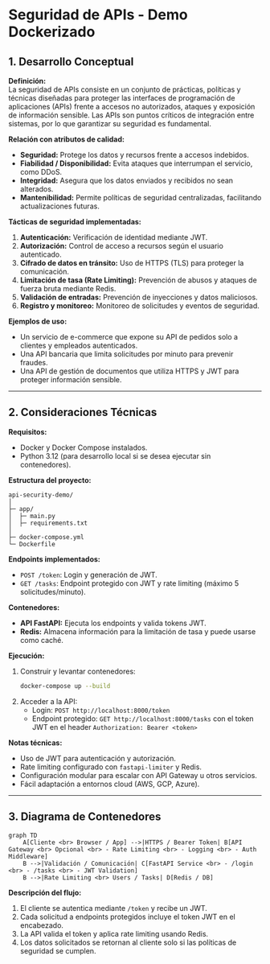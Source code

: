 # Seguridad de APIs - Demo Dockerizado

## 1. Desarrollo Conceptual

**Definición:**  
La seguridad de APIs consiste en un conjunto de prácticas, políticas y técnicas diseñadas para proteger las interfaces de programación de aplicaciones (APIs) frente a accesos no autorizados, ataques y exposición de información sensible. Las APIs son puntos críticos de integración entre sistemas, por lo que garantizar su seguridad es fundamental.

**Relación con atributos de calidad:**  
- **Seguridad:** Protege los datos y recursos frente a accesos indebidos.  
- **Fiabilidad / Disponibilidad:** Evita ataques que interrumpan el servicio, como DDoS.  
- **Integridad:** Asegura que los datos enviados y recibidos no sean alterados.  
- **Mantenibilidad:** Permite políticas de seguridad centralizadas, facilitando actualizaciones futuras.

**Tácticas de seguridad implementadas:**  
1. **Autenticación:** Verificación de identidad mediante JWT.  
2. **Autorización:** Control de acceso a recursos según el usuario autenticado.  
3. **Cifrado de datos en tránsito:** Uso de HTTPS (TLS) para proteger la comunicación.  
4. **Limitación de tasa (Rate Limiting):** Prevención de abusos y ataques de fuerza bruta mediante Redis.  
5. **Validación de entradas:** Prevención de inyecciones y datos maliciosos.  
6. **Registro y monitoreo:** Monitoreo de solicitudes y eventos de seguridad.

**Ejemplos de uso:**  
- Un servicio de e-commerce que expone su API de pedidos solo a clientes y empleados autenticados.  
- Una API bancaria que limita solicitudes por minuto para prevenir fraudes.  
- Una API de gestión de documentos que utiliza HTTPS y JWT para proteger información sensible.

---

## 2. Consideraciones Técnicas

**Requisitos:**  
- Docker y Docker Compose instalados.  
- Python 3.12 (para desarrollo local si se desea ejecutar sin contenedores).

**Estructura del proyecto:**  
```
api-security-demo/
│
├─ app/
│  ├─ main.py
│  ├─ requirements.txt
│
├─ docker-compose.yml
└─ Dockerfile
```

**Endpoints implementados:**  
- `POST /token`: Login y generación de JWT.  
- `GET /tasks`: Endpoint protegido con JWT y rate limiting (máximo 5 solicitudes/minuto).

**Contenedores:**  
- **API FastAPI:** Ejecuta los endpoints y valida tokens JWT.  
- **Redis:** Almacena información para la limitación de tasa y puede usarse como caché.

**Ejecución:**  
1. Construir y levantar contenedores:  
   ```bash
   docker-compose up --build
   ```
2. Acceder a la API:  
   - Login: `POST http://localhost:8000/token`  
   - Endpoint protegido: `GET http://localhost:8000/tasks` con el token JWT en el header `Authorization: Bearer <token>`

**Notas técnicas:**  
- Uso de JWT para autenticación y autorización.  
- Rate limiting configurado con `fastapi-limiter` y Redis.  
- Configuración modular para escalar con API Gateway u otros servicios.  
- Fácil adaptación a entornos cloud (AWS, GCP, Azure).

---

## 3. Diagrama de Contenedores

```mermaid
graph TD
    A[Cliente <br> Browser / App] -->|HTTPS / Bearer Token| B[API Gateway <br> Opcional <br> - Rate Limiting <br> - Logging <br> - Auth Middleware]
    B -->|Validación / Comunicación| C[FastAPI Service <br> - /login <br> - /tasks <br> - JWT Validation]
    B -->|Rate Limiting <br> Users / Tasks| D[Redis / DB]
```

**Descripción del flujo:**  
1. El cliente se autentica mediante `/token` y recibe un JWT.  
2. Cada solicitud a endpoints protegidos incluye el token JWT en el encabezado.  
3. La API valida el token y aplica rate limiting usando Redis.  
4. Los datos solicitados se retornan al cliente solo si las políticas de seguridad se cumplen.
